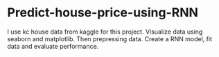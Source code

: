 # Predict-house-price-using-RNN
I use kc house data from kaggle for this project. Visualize data using seaborn and matplotlib. Then prepressing data. Create a RNN model, fit data and evaluate performance.  
